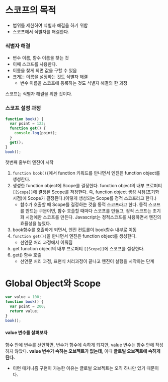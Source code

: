 # 스코프의 목적

- 범위를 제한하여 식별자 해결을 하기 위함
- 스코프에서 식별자를 해결한다.

### 식별자 해결

- 변수 이름, 함수 이름을 찾는 것
- 이때 스코프를 사용한다.
- 이름을 찾게 되면 값을 구할 수 있음
- 크게는 이름을 설정하는 것도 식별자 해결
  - 변수 이름을 스코프에 등록하는 것도 식별자 해결의 한 과정

스코프는 식별자 해결을 위한 것이다.

### 스코프 설정 과정

```javascript
function book() {
  var point = 123;
  function get() {
    console.log(point);
  }
  get();
}
book();
```

첫번째 줄부터 엔진이 시작

1. `function book(){`에서 function 키워드를 만나면서 엔진은 function object를 생성한다.
2. 생성한 function object에 Scope를 결정한다. function object의 내부 프로퍼티 `[[Scope]]`에 결정된 Scope를 저장한다.
   즉, function object 생성 시점(초기화 시점)에 Scope가 결정된다.(이렇게 생성되는 Scope를 정적 스코프라고 한다.)
   - 함수가 호출할 때 Scope를 결정하는 것을 동적 스코프라고 한다. 동적 스코프를 만드는 구문이면, 함수 호출할 때마다 스코프를 만들고, 정적 스코프는 초기화 시점에만 스코프를 만든다. Javascript는 정적스코프를 사용하면서 엔진의 효율성을 높였다.
3. book함수를 호출하게 되면서, 엔진 컨트롤이 book함수 내부로 이동
4. `function get(){`을 만나면서 엔진은 function object를 생성한다.
   - 선언문 처리 과정에서 이뤄짐
5. get function object의 내부 프로퍼티 `[[Scope]]`에 스코프를 설정한다.
6. get() 함수 호출
   - 선언문 처리 과정, 표현식 처리과정이 끝나고 엔진이 실행을 시작하는 단계

# Global Object와 Scope

```javascript
var value = 100;
function book() {
  var point = 200;
  return value;
}
book();
```

#### value 변수를 살펴보자

함수 안에 변수를 선언하면, 변수가 함수에 속하게 되지만, value 변수는 함수 안에 작성하지 않았다. **value 변수가 속하는 오브젝트가 없는데**, 이때 **글로벌 오브젝트에 속하게 된다.**

- 이런 매커니즘 구현이 가능한 이유는 글로벌 오브젝트는 오직 하나만 있기 때문이다.

